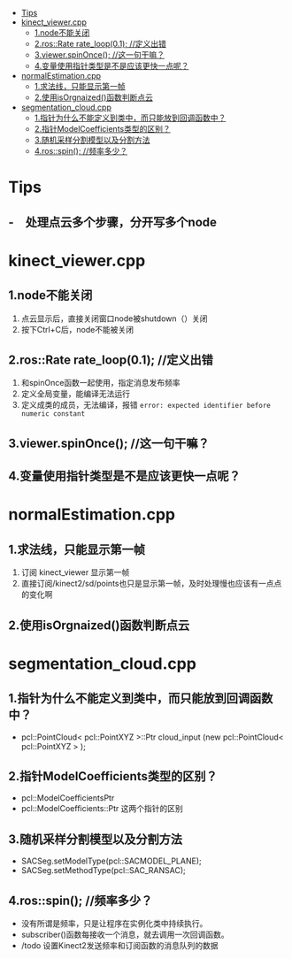 <!-- TOC -->

- [Tips](#tips)
- [kinect_viewer.cpp](#kinect_viewercpp)
    - [1.node不能关闭](#1node不能关闭)
    - [2.ros::Rate rate_loop(0.1);  //定义出错](#2rosrate-rate_loop01--定义出错)
    - [3.viewer.spinOnce();  //这一句干嘛？](#3viewerspinonce--这一句干嘛)
    - [4.变量使用指针类型是不是应该更快一点呢？](#4变量使用指针类型是不是应该更快一点呢)
- [normalEstimation.cpp](#normalestimationcpp)
    - [1.求法线，只能显示第一帧](#1求法线只能显示第一帧)
    - [2.使用isOrgnaized()函数判断点云](#2使用isorgnaized函数判断点云)
- [segmentation_cloud.cpp](#segmentation_cloudcpp)
    - [1.指针为什么不能定义到类中，而只能放到回调函数中？](#1指针为什么不能定义到类中而只能放到回调函数中)
    - [2.指针ModelCoefficients类型的区别？](#2指针modelcoefficients类型的区别)
    - [3.随机采样分割模型以及分割方法](#3随机采样分割模型以及分割方法)
    - [4.ros::spin();  //频率多少？](#4rosspin--频率多少)

<!-- /TOC -->
# Tips
-　处理点云多个步骤，分开写多个node
- 

# kinect_viewer.cpp
## 1.node不能关闭  
1. 点云显示后，直接关闭窗口node被shutdown（）关闭
2. 按下Ctrl+C后，node不能被关闭
## 2.ros::Rate rate_loop(0.1);  //定义出错 
1. 和spinOnce函数一起使用，指定消息发布频率
2. 定义全局变量，能编译无法运行
3. 定义成类的成员，无法编译，报错 `error: expected identifier before numeric constant`
## 3.viewer.spinOnce();  //这一句干嘛？ 
## 4.变量使用指针类型是不是应该更快一点呢？ 

# normalEstimation.cpp
## 1.求法线，只能显示第一帧 
1. 订阅 kinect_viewer 显示第一帧
2. 直接订阅/kinect2/sd/points也只是显示第一帧，及时处理慢也应该有一点点的变化啊
## 2.使用isOrgnaized()函数判断点云 

# segmentation_cloud.cpp
## 1.指针为什么不能定义到类中，而只能放到回调函数中？ 
- pcl::PointCloud< pcl::PointXYZ >::Ptr cloud_input (new pcl::PointCloud< pcl::PointXYZ > );
## 2.指针ModelCoefficients类型的区别？
- pcl::ModelCoefficientsPtr
- pcl::ModelCoefficients::Ptr 这两个指针的区别
## 3.随机采样分割模型以及分割方法
- SACSeg.setModelType(pcl::SACMODEL_PLANE);
- SACSeg.setMethodType(pcl::SAC_RANSAC);
## 4.ros::spin();  //频率多少？　
- 没有所谓是频率，只是让程序在实例化类中持续执行。
- subscriber()函数每接收一个消息，就去调用一次回调函数。
- /todo 设置Kinect2发送频率和订阅函数的消息队列的数据


